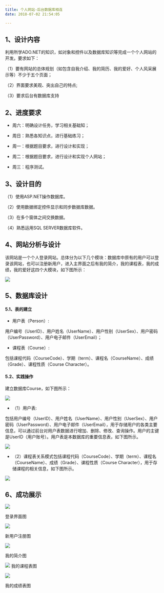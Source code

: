 ```yaml
---
title: 个人网站-后台数据库相连
date: 2018-07-02 21:54:05

---
```


## 1、设计内容

利用所学ADO.NET的知识，如对象和控件以及数据库知识等完成一个个人网站的开发。要求如下：

（1）要有网站的总体规划（如包含自我介绍、我的简历、我的爱好、个人风采展示等）不少于五个页面；

（2）界面要求美观、突出自己的特点;

（3）要求后台有数据库支持

## 2、进度要求

* 周六：明确设计任务，学习相关基础知；

* 周日：熟悉各知识点，进行基础练习；

* 周一：根据题目要求，进行设计和实现；

* 周二：根据题目要求，进行设计和实现个人网站；

* 周三：程序测试。

## 3、设计目的

（1）使用ASP.NET操作数据库。     

（2）使用数据绑定控件显示和同步数据库数据。

（3）在多个窗体之间交换数据。    

（4）熟悉运用SQL SERVER数据库软件。

## 4、网站分析与设计

该网站是一个个人登录网站。总体分为以下几个模块：数据库中原有的用户可以登录该网站，也可以注册新用户，进入主界面之后有我的简介，我的课程表，我的成绩，我的爱好这四个大模块，如下图所示：

![ ](http://images.cnblogs.com/cnblogs_com/cliy-10/1246192/o_1.png)

## 5、数据库设计

#### 5.1、表的建立

* 用户表（Person）:

用户编号（UserID）、用户姓名（UserName）、用户性别（UserSex）、用户密码（UserPassword）、用户电子邮件（UserEmail）；

* 课程表（Course）:

包括课程代码（CourseCode）、学期（term）、课程名（CourseName）、成绩（Grade）、课程性质（Course Character）。

#### 5.2、实践操作

建立数据库Course，如下图所示：

![ ](http://images.cnblogs.com/cnblogs_com/cliy-10/1246192/o_2.png)


* （1）用户表:

包括用户编号（UserID）、用户姓名（UserName）、用户性别（UserSex）、用户密码（UserPassword）、用户电子邮件（UserEmail），用于存储用户的各类主要信息，可以通过前台对用户表数据进行增加、删除、修改、查询操作。用户的主键是UserID（用户账号）。用户表是本数据库的重要信息表，如下图所示。

![ ](http://images.cnblogs.com/cnblogs_com/cliy-10/1246192/o_3.png)


* （2）课程表关系模式包括课程代码（CourseCode）、学期（term）、课程名（CourseName）、成绩（Grade）、课程性质（Course Character），用于存储课程的相关信息，如下图所示。

![ ](http://images.cnblogs.com/cnblogs_com/cliy-10/1246192/o_4.png)


## 6、成功展示

![ ](http://images.cnblogs.com/cnblogs_com/cliy-10/1246192/o_6.png)

登录界面图

![ ](http://images.cnblogs.com/cnblogs_com/cliy-10/1246192/o_5.png)

新用户注册图

![ ](http://images.cnblogs.com/cnblogs_com/cliy-10/1246192/o_7.png)

我的简介图

![ ](http://images.cnblogs.com/cnblogs_com/cliy-10/1246192/o_8.png)
我的课程表图

![ ](http://images.cnblogs.com/cnblogs_com/cliy-10/1246192/o_9.png)

我的成绩表图
